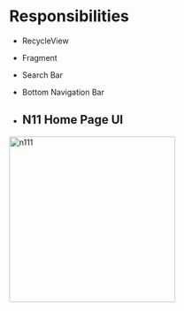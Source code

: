 
# Responsibilities 
- RecycleView
- Fragment
- Search Bar
- Bottom Navigation Bar

- ## N11 Home Page UI
<div>
<img  src="https://github.com/ozenkadir/TechCareer-KotlinBootcamp-HW6-N11-UI-CLONE/assets/92018201/dcf2fad4-114d-4038-9d74-ec9ee8acdff8" alt="n111" width="300"/>
</div>
